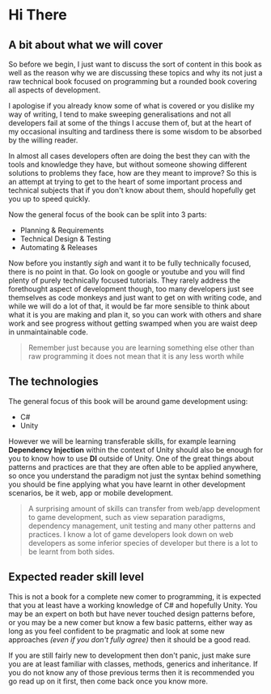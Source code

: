 # Hi There

## A bit about what we will cover
So before we begin, I just want to discuss the sort of content in this book as well as the reason why we are discussing these topics and why its not just a raw technical book focused on programming but a rounded book covering all aspects of development. 

I apologise if you already know some of what is covered or you dislike my way of writing, I tend to make sweeping generalisations and not all developers fail at some of the things I accuse them of, but at the heart of my occasional insulting and tardiness there is some wisdom to be absorbed by the willing reader.

In almost all cases developers often are doing the best they can with the tools and knowledge they have, but without someone showing different solutions to problems they face, how are they meant to improve? So this is an attempt at trying to get to the heart of some important process and technical subjects that if you don't know about them, should hopefully get you up to speed quickly.

Now the general focus of the book can be split into 3 parts:

- Planning & Requirements
- Technical Design & Testing
- Automating & Releases

Now before you instantly *sigh* and want it to be fully technically focused, there is no point in that. Go look on google or youtube and you will find plenty of purely technically focused tutorials. They rarely address the forethought aspect of development though, too many developers just see themselves as code monkeys and just want to get on with writing code, and while we will do a lot of that, it would be far more sensible to think about what it is you are making and plan it, so you can work with others and share work and see progress without getting swamped when you are waist deep in unmaintainable code.

> Remember just because you are learning something else other than raw programming it does not mean that it is any less worth while

## The technologies

The general focus of this book will be around game development using:

- C#
- Unity

However we will be learning transferable skills, for example learning **Dependency Injection** within the context of Unity should also be enough for you to know how to use **DI** outside of Unity. One of the great things about patterns and practices are that they are often able to be applied anywhere, so once you understand the paradigm not just the syntax behind something you should be fine applying what you have learnt in other development scenarios, be it web, app or mobile development.

> A surprising amount of skills can transfer from web/app development to game development, such as view separation paradigms, dependency management, unit testing and many other patterns and practices. I know a lot of game developers look down on web developers as some inferior species of developer but there is a lot to be learnt from both sides.


## Expected reader skill level

This is not a book for a complete new comer to programming, it is expected that you at least have a working knowledge of C# and hopefully Unity. You may be an expert on both but have never touched design patterns before, or you may be a new comer but know a few basic patterns, either way as long as you feel confident to be pragmatic and look at some new approaches *(even if you don't fully agree)* then it should be a good read.

If you are still fairly new to development then don't panic, just make sure you are at least familiar with classes, methods, generics and inheritance. If you do not know any of those previous terms then it is recommended you go read up on it first, then come back once you know more.